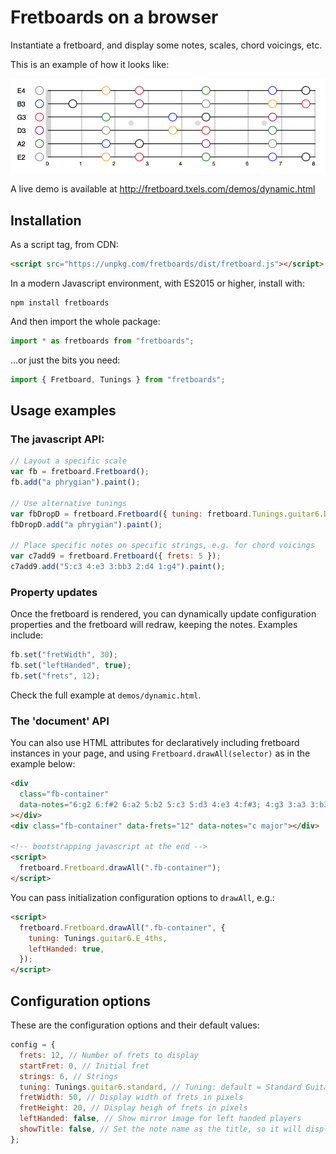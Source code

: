 # Fretboards on a browser

Instantiate a fretboard, and display some notes, scales, chord voicings, etc.

This is an example of how it looks like:

![](GMajor.png)

A live demo is available at http://fretboard.txels.com/demos/dynamic.html

## Installation

As a script tag, from CDN:

```html
<script src="https://unpkg.com/fretboards/dist/fretboard.js"></script>
```

In a modern Javascript environment, with ES2015 or higher, install with:

    npm install fretboards

And then import the whole package:

```js
import * as fretboards from "fretboards";
```

...or just the bits you need:

```js
import { Fretboard, Tunings } from "fretboards";
```

## Usage examples

### The javascript API:

```js
// Layout a specific scale
var fb = fretboard.Fretboard();
fb.add("a phrygian").paint();

// Use alternative tunings
var fbDropD = fretboard.Fretboard({ tuning: fretboard.Tunings.guitar6.Drop_D });
fbDropD.add("a phrygian").paint();

// Place specific notes on specific strings, e.g. for chord voicings
var c7add9 = fretboard.Fretboard({ frets: 5 });
c7add9.add("5:c3 4:e3 3:bb3 2:d4 1:g4").paint();
```

### Property updates

Once the fretboard is rendered, you can dynamically update configuration
properties and the fretboard will redraw, keeping the notes. Examples include:

```js
fb.set("fretWidth", 30);
fb.set("leftHanded", true);
fb.set("frets", 12);
```

Check the full example at `demos/dynamic.html`.

### The 'document' API

You can also use HTML attributes for declaratively including fretboard
instances in your page, and using `Fretboard.drawAll(selector)` as in the
example below:

```html
<div
  class="fb-container"
  data-notes="6:g2 6:f#2 6:a2 5:b2 5:c3 5:d3 4:e3 4:f#3; 4:g3 3:a3 3:b3 3:c4 2:d4 2:e4 2:f#4; 1:g4 1:a4 1:b4"
></div>
<div class="fb-container" data-frets="12" data-notes="c major"></div>

<!-- bootstrapping javascript at the end -->
<script>
  fretboard.Fretboard.drawAll(".fb-container");
</script>
```

You can pass initialization configuration options to `drawAll`, e.g.:

```html
<script>
  fretboard.Fretboard.drawAll(".fb-container", {
    tuning: Tunings.guitar6.E_4ths,
    leftHanded: true,
  });
</script>
```

## Configuration options

These are the configuration options and their default values:

```js
config = {
  frets: 12, // Number of frets to display
  startFret: 0, // Initial fret
  strings: 6, // Strings
  tuning: Tunings.guitar6.standard, // Tuning: default = Standard Guitar
  fretWidth: 50, // Display width of frets in pixels
  fretHeight: 20, // Display heigh of frets in pixels
  leftHanded: false, // Show mirror image for left handed players
  showTitle: false, // Set the note name as the title, so it will display on hover
};
```
